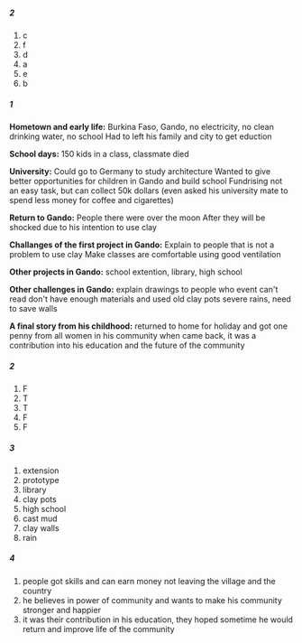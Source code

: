 ##### 2
1. c
2. f
3. d
4. a
5. e
6. b

##### 1
**Hometown and early life:**
Burkina Faso, Gando, no electricity, no clean drinking water, no school
Had to left his family and city to get eduction

**School days:** 
150 kids in a class, classmate died

**University:**
Could go to Germany to study architecture
Wanted to give better opportunities for children in Gando and build school
Fundrising not an easy task, but can collect 50k dollars (even asked his university mate to spend less money for coffee and cigarettes)

**Return to Gando:** 
People there were over the moon
After they will be shocked due to his intention to use clay

**Challanges of the first project in Gando:**
Explain to people that is not a problem to use clay
Make classes are comfortable using good ventilation

**Other projects in Gando:**
school extention, library, high school 

**Other challenges in Gando:**
explain drawings to people who event can't read 
don't have enough materials and used old clay pots
severe rains, need to save walls

**A final story from his childhood:**
returned to home for holiday and got one penny from all women in his community when came back, 
it was a contribution into his education and the future of the community

##### 2
1. F
2. T
3. T
4. F
5. F

##### 3
1. extension 
2. prototype
3. library
4. clay pots
5. high school
6. cast mud
7. clay walls
8. rain
 
##### 4
1. people got skills and can earn money not leaving the village and the country
2. he believes in power of community and wants to make his community stronger and happier
3. it was their contribution in his education, they hoped sometime he would return and improve life of the community 
